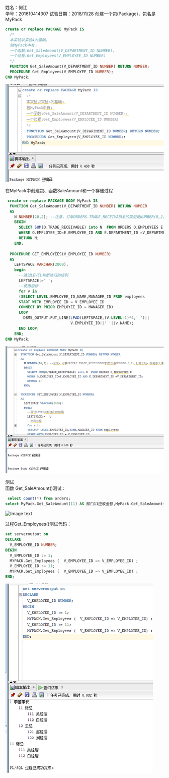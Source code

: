 姓名：何江  
学号：201610414307
试验日期：2018/11/28
创建一个包(Package)，包名是MyPack  
``` sql
create or replace PACKAGE MyPack IS
  /*
  本实验以实验4为基础。
  包MyPack中有：
  一个函数:Get_SaleAmount(V_DEPARTMENT_ID NUMBER)，
  一个过程:Get_Employees(V_EMPLOYEE_ID NUMBER)
  */
  FUNCTION Get_SaleAmount(V_DEPARTMENT_ID NUMBER) RETURN NUMBER;
  PROCEDURE Get_Employees(V_EMPLOYEE_ID NUMBER);
END MyPack; 
```
![Image text](https://github.com/JianYouhjly/Oracle/blob/master/Test%205/test5.1.png) 
    
      
        
在MyPack中创建包、函数SaleAmount和一个存储过程  
``` sql
 create or replace PACKAGE BODY MyPack IS
  FUNCTION Get_SaleAmount(V_DEPARTMENT_ID NUMBER) RETURN NUMBER
  AS
    N NUMBER(20,2); --注意，订单ORDERS.TRADE_RECEIVABLE的类型是NUMBER(8,2),汇总之后，数据要大得多。
    BEGIN
      SELECT SUM(O.TRADE_RECEIVABLE) into N  FROM ORDERS O,EMPLOYEES E
      WHERE O.EMPLOYEE_ID=E.EMPLOYEE_ID AND E.DEPARTMENT_ID =V_DEPARTMENT_ID;
      RETURN N;
    END;

  PROCEDURE GET_EMPLOYEES(V_EMPLOYEE_ID NUMBER)
  AS
    LEFTSPACE VARCHAR(2000);
    begin
      --通过LEVEL判断递归的级别
      LEFTSPACE:=' ';
      --使用游标
      for v in
      (SELECT LEVEL,EMPLOYEE_ID,NAME,MANAGER_ID FROM employees
      START WITH EMPLOYEE_ID = V_EMPLOYEE_ID
      CONNECT BY PRIOR EMPLOYEE_ID = MANAGER_ID)
      LOOP
        DBMS_OUTPUT.PUT_LINE(LPAD(LEFTSPACE,(V.LEVEL-1)*4,' ')||
                             V.EMPLOYEE_ID||' '||v.NAME);
      END LOOP;
    END;
END MyPack;
```
  ![Image text](https://github.com/JianYouhjly/Oracle/blob/master/Test%205/test5.2.png)  
  
    
      
        
 测试  
 函数 Get_SaleAmount()测试：  
```sql
 select count(*) from orders;
select MyPack.Get_SaleAmount(11) AS 部门11应收金额,MyPack.Get_SaleAmount(12) AS 部门12应收金额 from dual;
```

  ![Image text](https://github.com/JianYouhjly/Oracle/blob/master/Test%205/test5.3.png)  
    
      
过程Get_Employees()测试代码：  
```sql
set serveroutput on
DECLARE
  V_EMPLOYEE_ID NUMBER;    
BEGIN
  V_EMPLOYEE_ID := 1;
  MYPACK.Get_Employees (  V_EMPLOYEE_ID => V_EMPLOYEE_ID) ;  
  V_EMPLOYEE_ID := 11;
  MYPACK.Get_Employees (  V_EMPLOYEE_ID => V_EMPLOYEE_ID) ;    
END;
```
![Image text](https://github.com/JianYouhjly/Oracle/blob/master/Test%205/test5.4.png)  

